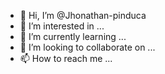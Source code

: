 - 👋 Hi, I’m @Jhonathan-pinduca
- 👀 I’m interested in ...
- 🌱 I’m currently learning ...
- 💞️ I’m looking to collaborate on ...
- 📫 How to reach me ...

<!---
Jhonathan-pinduca/Jhonathan-pinduca is a ✨ special ✨ repository because its `README.md` (this file) appears on your GitHub profile.
You can click the Preview link to take a look at your changes.
--->
